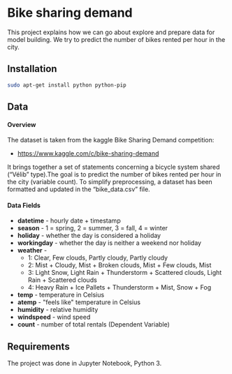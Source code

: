 # Bike sharing demand

This project explains how we can go about explore and prepare data for model building. We try to predict the number of bikes rented per hour in the city.


###


## Installation


```bash
sudo apt-get install python python-pip

```

## Data

#### Overview

The dataset is taken from the kaggle Bike Sharing Demand competition:

* https://www.kaggle.com/c/bike-sharing-demand

It brings together a set of statements concerning a bicycle system shared (“Vélib” type).The goal is to predict the number of bikes rented per hour in the city (variable count). To simplify preprocessing, a dataset has been formatted and updated in the “bike_data.csv” file.

#### Data Fields


* __datetime__ - hourly date + timestamp
* __season__ - 1 = spring, 2 = summer, 3 = fall, 4 = winter
* __holiday__ - whether the day is considered a holiday
* __workingday__ - whether the day is neither a weekend nor holiday
* __weather__ -
    * 1: Clear, Few clouds, Partly cloudy, Partly cloudy
    * 2: Mist + Cloudy, Mist + Broken clouds, Mist + Few clouds, Mist
    * 3: Light Snow, Light Rain + Thunderstorm + Scattered clouds, Light Rain + Scattered clouds
    * 4: Heavy Rain + Ice Pallets + Thunderstorm + Mist, Snow + Fog
* __temp__ - temperature in Celsius
* __atemp__ - "feels like" temperature in Celsius
* __humidity__ - relative humidity
* __windspeed__ - wind speed
* __count__ - number of total rentals (Dependent Variable)


## Requirements

The project was done in Jupyter Notebook, Python 3.
